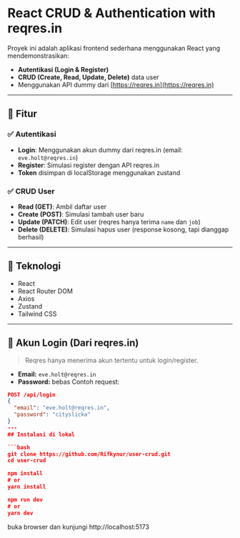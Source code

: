 # React CRUD & Authentication with reqres.in

Proyek ini adalah aplikasi frontend sederhana menggunakan React yang mendemonstrasikan:

- **Autentikasi (Login & Register)**
- **CRUD (Create, Read, Update, Delete)** data user
- Menggunakan API dummy dari [https://reqres.in](https://reqres.in)

---

## 🔧 Fitur

### ✅ Autentikasi
- **Login**: Menggunakan akun dummy dari reqres.in (email: `eve.holt@reqres.in`)
- **Register**: Simulasi register dengan API reqres.in
- **Token** disimpan di localStorage menggunakan zustand

### ✅ CRUD User
- **Read (GET)**: Ambil daftar user
- **Create (POST)**: Simulasi tambah user baru
- **Update (PATCH)**: Edit user (reqres hanya terima `name` dan `job`)
- **Delete (DELETE)**: Simulasi hapus user (response kosong, tapi dianggap berhasil)

---

## 🚀 Teknologi

- React
- React Router DOM
- Axios
- Zustand
- Tailwind CSS

---
## 🧪 Akun Login (Dari reqres.in)

> Reqres hanya menerima akun tertentu untuk login/register.

- **Email:** `eve.holt@reqres.in`
- **Password:** bebas
Contoh request:

```json
POST /api/login
{
  "email": "eve.holt@reqres.in",
  "password": "cityslicka"
}
---
## Instalasi di lokal

```bash
git clone https://github.com/Rifkynur/user-crud.git
cd user-crud

npm install
# or
yarn install

npm run dev
# or
yarn dev
```
buka browser dan kunjungi
http://localhost:5173
